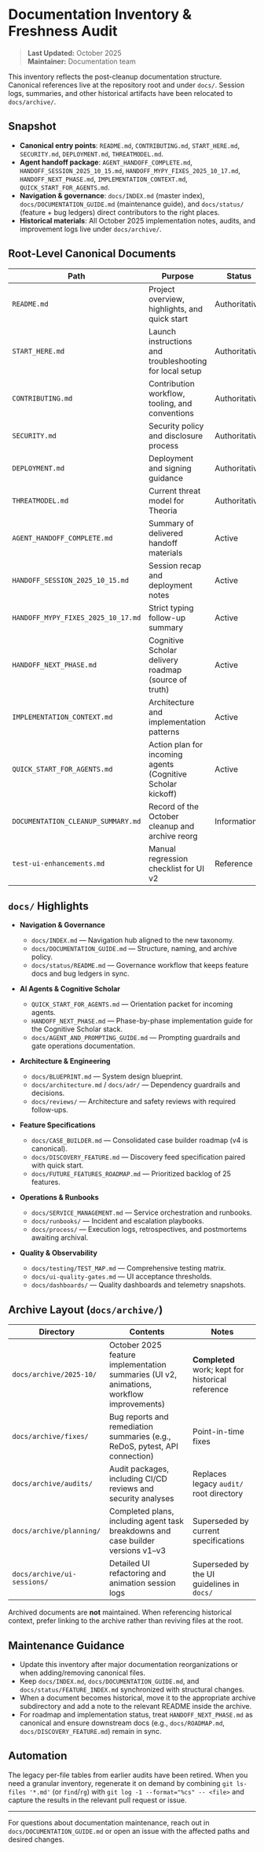 # Documentation Inventory & Freshness Audit

> **Last Updated:** October 2025  
> **Maintainer:** Documentation team

This inventory reflects the post-cleanup documentation structure. Canonical references live at the repository root and under `docs/`. Session logs, summaries, and other historical artifacts have been relocated to `docs/archive/`.

## Snapshot

- **Canonical entry points**: `README.md`, `CONTRIBUTING.md`, `START_HERE.md`, `SECURITY.md`, `DEPLOYMENT.md`, `THREATMODEL.md`.
- **Agent handoff package**: `AGENT_HANDOFF_COMPLETE.md`, `HANDOFF_SESSION_2025_10_15.md`, `HANDOFF_MYPY_FIXES_2025_10_17.md`, `HANDOFF_NEXT_PHASE.md`, `IMPLEMENTATION_CONTEXT.md`, `QUICK_START_FOR_AGENTS.md`.
- **Navigation & governance**: `docs/INDEX.md` (master index), `docs/DOCUMENTATION_GUIDE.md` (maintenance guide), and `docs/status/` (feature + bug ledgers) direct contributors to the right places.
- **Historical materials**: All October 2025 implementation notes, audits, and improvement logs live under `docs/archive/`.

## Root-Level Canonical Documents

| Path | Purpose | Status |
| --- | --- | --- |
| `README.md` | Project overview, highlights, and quick start | Authoritative |
| `START_HERE.md` | Launch instructions and troubleshooting for local setup | Authoritative |
| `CONTRIBUTING.md` | Contribution workflow, tooling, and conventions | Authoritative |
| `SECURITY.md` | Security policy and disclosure process | Authoritative |
| `DEPLOYMENT.md` | Deployment and signing guidance | Authoritative |
| `THREATMODEL.md` | Current threat model for Theoria | Authoritative |
| `AGENT_HANDOFF_COMPLETE.md` | Summary of delivered handoff materials | Active |
| `HANDOFF_SESSION_2025_10_15.md` | Session recap and deployment notes | Active |
| `HANDOFF_MYPY_FIXES_2025_10_17.md` | Strict typing follow-up summary | Active |
| `HANDOFF_NEXT_PHASE.md` | Cognitive Scholar delivery roadmap (source of truth) | Active |
| `IMPLEMENTATION_CONTEXT.md` | Architecture and implementation patterns | Active |
| `QUICK_START_FOR_AGENTS.md` | Action plan for incoming agents (Cognitive Scholar kickoff) | Active |
| `DOCUMENTATION_CLEANUP_SUMMARY.md` | Record of the October cleanup and archive reorg | Informational |
| `test-ui-enhancements.md` | Manual regression checklist for UI v2 | Reference |

## `docs/` Highlights

- **Navigation & Governance**
  - `docs/INDEX.md` — Navigation hub aligned to the new taxonomy.
  - `docs/DOCUMENTATION_GUIDE.md` — Structure, naming, and archive policy.
  - `docs/status/README.md` — Governance workflow that keeps feature docs and bug ledgers in sync.

- **AI Agents & Cognitive Scholar**
  - `QUICK_START_FOR_AGENTS.md` — Orientation packet for incoming agents.
  - `HANDOFF_NEXT_PHASE.md` — Phase-by-phase implementation guide for the Cognitive Scholar stack.
  - `docs/AGENT_AND_PROMPTING_GUIDE.md` — Prompting guardrails and gate operations documentation.

- **Architecture & Engineering**
  - `docs/BLUEPRINT.md` — System design blueprint.
  - `docs/architecture.md` / `docs/adr/` — Dependency guardrails and decisions.
  - `docs/reviews/` — Architecture and safety reviews with required follow-ups.

- **Feature Specifications**
  - `docs/CASE_BUILDER.md` — Consolidated case builder roadmap (v4 is canonical).
  - `docs/DISCOVERY_FEATURE.md` — Discovery feed specification paired with quick start.
  - `docs/FUTURE_FEATURES_ROADMAP.md` — Prioritized backlog of 25 features.

- **Operations & Runbooks**
  - `docs/SERVICE_MANAGEMENT.md` — Service orchestration and runbooks.
  - `docs/runbooks/` — Incident and escalation playbooks.
  - `docs/process/` — Execution logs, retrospectives, and postmortems awaiting archival.

- **Quality & Observability**
  - `docs/testing/TEST_MAP.md` — Comprehensive testing matrix.
  - `docs/ui-quality-gates.md` — UI acceptance thresholds.
  - `docs/dashboards/` — Quality dashboards and telemetry snapshots.

## Archive Layout (`docs/archive/`)

| Directory | Contents | Notes |
| --- | --- | --- |
| `docs/archive/2025-10/` | October 2025 feature implementation summaries (UI v2, animations, workflow improvements) | **Completed** work; kept for historical reference |
| `docs/archive/fixes/` | Bug reports and remediation summaries (e.g., ReDoS, pytest, API connection) | Point-in-time fixes |
| `docs/archive/audits/` | Audit packages, including CI/CD reviews and security analyses | Replaces legacy `audit/` root directory |
| `docs/archive/planning/` | Completed plans, including agent task breakdowns and case builder versions v1–v3 | Superseded by current specifications |
| `docs/archive/ui-sessions/` | Detailed UI refactoring and animation session logs | Superseded by the UI guidelines in `docs/` |

Archived documents are **not** maintained. When referencing historical context, prefer linking to the archive rather than reviving files at the root.

## Maintenance Guidance

- Update this inventory after major documentation reorganizations or when adding/removing canonical files.
- Keep `docs/INDEX.md`, `docs/DOCUMENTATION_GUIDE.md`, and `docs/status/FEATURE_INDEX.md` synchronized with structural changes.
- When a document becomes historical, move it to the appropriate archive subdirectory and add a note to the relevant README inside the archive.
- For roadmap and implementation status, treat `HANDOFF_NEXT_PHASE.md` as canonical and ensure downstream docs (e.g., `docs/ROADMAP.md`, `docs/DISCOVERY_FEATURE.md`) remain in sync.

## Automation

The legacy per-file tables from earlier audits have been retired. When you need a granular inventory, regenerate it on demand by combining `git ls-files '*.md'` (or `find`/`rg`) with `git log -1 --format="%cs" -- <file>` and capture the results in the relevant pull request or issue.

---

For questions about documentation maintenance, reach out in `docs/DOCUMENTATION_GUIDE.md` or open an issue with the affected paths and desired changes.
